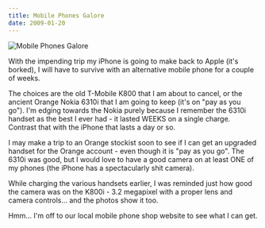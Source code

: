 ```yaml
---
title: Mobile Phones Galore
date: 2009-01-20
---
```


![Mobile Phones Galore](https://source.unsplash.com/l7dbl-sUg3k/1600x900)

With the impending trip my iPhone is going to make back to Apple (it's borked), I will have to survive with an alternative mobile phone for a couple of weeks.

The choices are the old T-Mobile K800 that I am about to cancel, or the ancient Orange Nokia 6310i that I am going to keep (it's on "pay as you go"). I'm edging towards the Nokia purely because I remember the 6310i handset as the best I ever had - it lasted WEEKS on a single charge. Contrast that with the iPhone that lasts a day or so.

I may make a trip to an Orange stockist soon to see if I can get an upgraded handset for the Orange account - even though it is "pay as you go". The 6310i was good, but I would love to have a good camera on at least ONE of my phones (the iPhone has a spectacularly shit camera).

While charging the various handsets earlier, I was reminded just how good the camera was on the K800i - 3.2 megapixel with a proper lens and camera controls... and the photos show it too.

Hmm... I'm off to our local mobile phone shop website to see what I can get.
